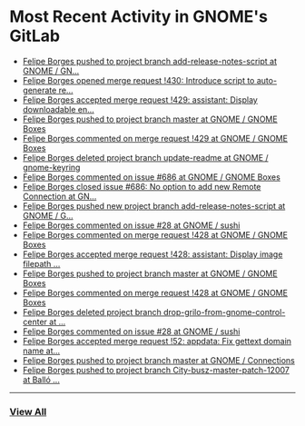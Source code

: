 # Most Recent Activity in GNOME's GitLab

<!-- BLOG-POST-LIST:START -->
- [Felipe Borges pushed to project branch add-release-notes-script at GNOME / GN...](https://gitlab.gnome.org/GNOME/gnome-boxes/-/compare/bdfd080a9613ae48737bcb2381fcc6b70b52b974...d33ab56588735234d60525353dbbe863bbb92aed)
- [Felipe Borges opened merge request !430: Introduce script to auto-generate re...](https://gitlab.gnome.org/GNOME/gnome-boxes/-/merge_requests/430)
- [Felipe Borges accepted merge request !429: assistant: Display downloadable en...](https://gitlab.gnome.org/GNOME/gnome-boxes/-/merge_requests/429)
- [Felipe Borges pushed to project branch master at GNOME / GNOME Boxes](https://gitlab.gnome.org/GNOME/gnome-boxes/-/commit/d77f29ea2a4f3430712efd92f381d7cd535b5ae6)
- [Felipe Borges commented on merge request !429 at GNOME / GNOME Boxes](https://gitlab.gnome.org/GNOME/gnome-boxes/-/merge_requests/429#note_1091805)
- [Felipe Borges deleted project branch update-readme at GNOME / gnome-keyring](https://gitlab.gnome.org/GNOME/gnome-keyring/-/commits/update-readme)
- [Felipe Borges commented on issue #686 at GNOME / GNOME Boxes](https://gitlab.gnome.org/GNOME/gnome-boxes/-/issues/686#note_1089435)
- [Felipe Borges closed issue #686: No option to add new Remote Connection at GN...](https://gitlab.gnome.org/GNOME/gnome-boxes/-/issues/686)
- [Felipe Borges pushed new project branch add-release-notes-script at GNOME / G...](https://gitlab.gnome.org/GNOME/gnome-boxes/-/commits/add-release-notes-script)
- [Felipe Borges commented on issue #28 at GNOME / sushi](https://gitlab.gnome.org/GNOME/sushi/-/issues/28#note_1088515)
- [Felipe Borges commented on merge request !428 at GNOME / GNOME Boxes](https://gitlab.gnome.org/GNOME/gnome-boxes/-/merge_requests/428#note_1088512)
- [Felipe Borges accepted merge request !428: assistant: Display image filepath ...](https://gitlab.gnome.org/GNOME/gnome-boxes/-/merge_requests/428)
- [Felipe Borges pushed to project branch master at GNOME / GNOME Boxes](https://gitlab.gnome.org/GNOME/gnome-boxes/-/commit/f205c284d4f0f3560e91287532f28ece8a52385f)
- [Felipe Borges commented on merge request !428 at GNOME / GNOME Boxes](https://gitlab.gnome.org/GNOME/gnome-boxes/-/merge_requests/428#note_1088511)
- [Felipe Borges deleted project branch drop-grilo-from-gnome-control-center at ...](https://gitlab.gnome.org/GNOME/gnome-build-meta/-/commits/drop-grilo-from-gnome-control-center)
- [Felipe Borges commented on issue #28 at GNOME / sushi](https://gitlab.gnome.org/GNOME/sushi/-/issues/28#note_1088389)
- [Felipe Borges accepted merge request !52: appdata: Fix gettext domain name at...](https://gitlab.gnome.org/GNOME/connections/-/merge_requests/52)
- [Felipe Borges pushed to project branch master at GNOME / Connections](https://gitlab.gnome.org/GNOME/connections/-/commit/9dce5f4d067efba8fc49f975d1c667ae15f2618f)
- [Felipe Borges pushed to project branch City-busz-master-patch-12007 at Balló ...](https://gitlab.gnome.org/City-busz/connections/-/compare/22d8852d89b2b9a993281862db7ccfec9dd4fb4e...9dce5f4d067efba8fc49f975d1c667ae15f2618f)
<!-- BLOG-POST-LIST:END -->

___

### [View All](https://gitlab.gnome.org/users/felipeborges/activity)

